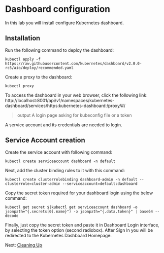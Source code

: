 # Dashboard configuration

In this lab you will install configure Kubernetes dashboard.

## Installation

Run the following command to deploy the dashboard:

```shell
kubectl apply -f https://raw.githubusercontent.com/kubernetes/dashboard/v2.0.0-rc5/aio/deploy/recommended.yaml
```

Create a proxy to the dashboard:

```shell
kubectl proxy
```

To access the dashboard in your web browser, click the following link: http://localhost:8001/api/v1/namespaces/kubernetes-dashboard/services/https:kubernetes-dashboard:/proxy/#/

> output
A login page asking for kubeconfig file or a token

A service account and its credentials are needed to login.

## Service Account creation

Create the service account with following command:

```shell
kubectl create serviceaccount dashboard -n default
```

Next, add the cluster binding rules to it with this command:

```shell
kubectl create clusterrolebinding dashboard-admin -n default --clusterrole=cluster-admin --serviceaccount=default:dashboard
```

Copy the secret token required for your dashboard login using the below command:

```shell
kubectl get secret $(kubectl get serviceaccount dashboard -o jsonpath="{.secrets[0].name}") -o jsonpath="{.data.token}" | base64 --decode
```

Finally, just copy the secret token and paste it in Dashboard Login interface, by selecting the token option (second radiobox). After Sign In you will be redirected to the Kubernetes Dashboard Homepage.

Next: [Cleaning Up](15-cleanup.md)
